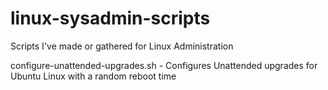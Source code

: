 # linux-sysadmin-scripts
Scripts I've made or gathered for Linux Administration


configure-unattended-upgrades.sh - Configures Unattended upgrades for Ubuntu Linux with a random reboot time
